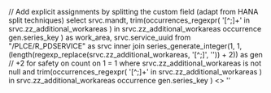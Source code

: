 // Add explicit assignments by splitting the custom field (adapt from HANA split techniques)
    select srvc.mandt,
           trim(occurrences_regexpr( '[^;]+' in srvc.zz_additional_workareas ) in srvc.zz_additional_workareas occurrence gen.series_key ) as work_area,
           srvc.service_uuid
    from "/PLCE/R_PDSERVICE" as srvc
    inner join series_generate_integer(1, 1, (length(regexp_replace(srvc.zz_additional_workareas, '[^;]', '')) + 2)) as gen  // +2 for safety on count
    on 1 = 1
    where srvc.zz_additional_workareas is not null
      and trim(occurrences_regexpr( '[^;]+' in srvc.zz_additional_workareas ) in srvc.zz_additional_workareas occurrence gen.series_key ) <> ''
